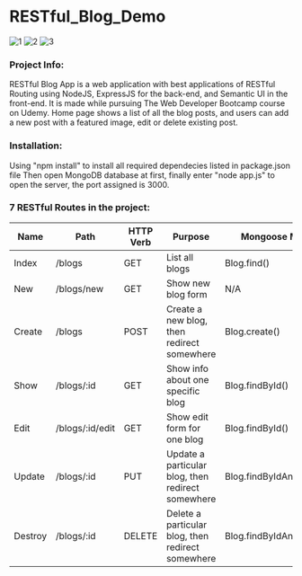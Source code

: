 # RESTful_Blog_Demo


![1](https://user-images.githubusercontent.com/36606851/68806116-6f0d0380-0622-11ea-8425-5d5974ad781d.png)
![2](https://user-images.githubusercontent.com/36606851/68806123-72a08a80-0622-11ea-82c7-e37f33b51f65.png)
![3](https://user-images.githubusercontent.com/36606851/68806127-73d1b780-0622-11ea-8bf6-669cd9f891a1.png)


### Project Info: 
RESTful Blog App is a web application with best applications of RESTful Routing using NodeJS, ExpressJS for the back-end, and Semantic UI in the front-end. It is made while pursuing The Web Developer Bootcamp course on Udemy. Home page shows a list of all the blog posts, and users can add a new post with a featured image, edit or delete existing post. 

### Installation:
Using "npm install" to install all required dependecies listed in package.json file 
Then open MongoDB database at first, finally enter "node app.js" to open the server, the port assigned is 3000.

### 7 RESTful Routes in the project:

| Name    | Path            | HTTP Verb | Purpose                                           | Mongoose Method          |
| ------- | --------------- | --------- | ------------------------------------------------- | ------------------------ |
| Index   | /blogs          | GET       | List all blogs                                    | Blog.find()              |
| New     | /blogs/new      | GET       | Show new blog form                                | N/A                      |
| Create  | /blogs          | POST      | Create a new blog, then redirect somewhere        | Blog.create()            |
| Show    | /blogs/:id      | GET       | Show info about one specific blog                 | Blog.findById()          |
| Edit    | /blogs/:id/edit | GET       | Show edit form for one blog                       | Blog.findById()          |
| Update  | /blogs/:id      | PUT       | Update a particular blog, then redirect somewhere | Blog.findByIdAndUpdate() |
| Destroy | /blogs/:id      | DELETE    | Delete a particular blog, then redirect somewhere | Blog.findByIdAndRemove() |



